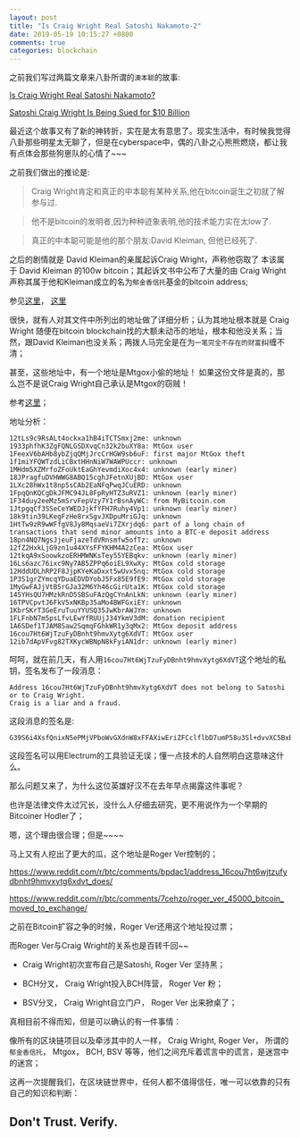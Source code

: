 ```yaml
---
layout: post
title: "Is Craig Wright Real Satoshi Nakamoto-2"
date: 2019-05-19 10:15:27 +0800
comments: true
categories: blockchain
---
```

之前我们写过两篇文章来八卦所谓的`澳本聪`的故事:

[Is Craig Wright Real Satoshi Nakamoto?](!https://happy123.me/blog/2016/05/02/is-craig-wright-real-satoshi-nakamoto/)

[Satoshi Craig Wright Is Being Sued for $10 Billion](!https://happy123.me/blog/2018/04/22/satoshi-craig-wright-is-being-sued-for-10-dollars-billion/)

最近这个故事又有了新的神转折，实在是太有意思了。现实生活中，有时候我觉得八卦那些明星太无聊了，但是在cyberspace中，偶的八卦之心熊熊燃烧，都让我有点体会那些狗崽队的心情了~~~

<!-- more -->

之前我们做出的推论是:

> Craig Wright肯定和真正的中本聪有某种关系,他在bitcoin诞生之初就了解参与过.

> 他不是bitcoin的发明者,因为种种迹象表明,他的技术能力实在太low了.

> 真正的中本聪可能是他的那个朋友:David Kleiman, 但他已经死了.

之后的剧情就是 David Kleiman的亲属起诉Craig Wright，声称他窃取了 本该属于  David Kleiman 的100w bitcoin；其起诉文书中公布了大量的由 Craig Wright声称其属于他和Kleiman成立的名为`郁金香信托`基金的bitcoin address;

参见[这里](!https://www.coindesk.com/satoshi-craig-wright-sued-10-billion)， [这里](!https://www.reddit.com/r/Bitcoin/comments/80e2l9/10_billion_lawsuit_filed_against_craig_wright/)

很快，就有人对其文件中所列出的地址做了详细分析；认为其地址根本就是 Craig Wright 随便在bitcoin blockchain找的大额未动币的地址，根本和他没关系；当然，跟David Kleiman也没关系；两拨人马完全是在为`一笔完全不存在的财富`纠缠不清；

甚至，这些地址中，有一个地址是Mtgox小偷的地址！ 如果这份文件是真的，那么岂不是说Craig Wright自己承认是Mtgox的窃贼！

参考[这里](!https://blog.wizsec.jp/2018/02/kleiman-v-craig-wright-bitcoins.html)；

地址分析：

```
12tLs9c9RsALt4ockxa1hB4iTCTSmxj2me: unknown
1933phfhK3ZgFQNLGSDXvqCn32k2buXY8a: MtGox user
1FeexV6bAHb8ybZjqQMjJrcCrHGW9sb6uF: first major MtGox theft
1f1miYFQWTzdLiCBxtHHnNiW7WAWPUccr: unknown
1MHdm5XZMrfoZFoUktEaGhYevmdiXoc4x4: unknown (early miner)
18JPragfuDVHWWG8ABQ15cghJFetnXUjBD: MtGox user
1LXc28hWx1t8np5sCAb2EaNFqPwqJCuERD: unknown
1FpqQnKQCgDkJFMC94JL8FpRyHTZ3uRVZ1: unknown (early miner)
1F34duy2eeMz5mSrvFepVzy7Y1rBsnAyWC: from MyBitcoin.com
1JtpgqCf3SSeCeYWEDJjkfYFH7Ruhy4Vp1: unknown (early miner)
18k9tin39LKegFzHe8rxSgvJXDpuMriGJq: unknown
1HtTw9zR9wWFfgV8Jy8MqsaeVi7ZXrjdq6: part of a long chain of transactions that send minor amounts into a BTC-e deposit address
18pn4NQ7NgsJjeuFjazeTdVRnsmfw5ofTz: unknown
12fZ2HxkLjG9zn1u44XYsFFYKHM4A2zCea: MtGox user
12tkqA9xSoowkzoERHMWNKsTey55YEBqkv: unknown (early miner)
16Ls6azc76ixc9Ny7AB5ZPPq6oiEL9XwXy: MtGox cold storage
12HddUDLhRP2F8JjpKYeKaDxxt5wUvx5nq: MtGox cold storage
1P3S1grZYmcqYDuaEDVDYobJ5Fx85E9fE9: MtGox cold storage
1MyGwFAJjVtB5rGJa32M6Yh46cGirUta1K: MtGox cold storage
145YHsQU7HMzkRnD5SBSuFAzQgCYnAnLkN: unknown (early miner)
16TPVCpvtJ6FkV5xNKBp35aMo4BWFGxiEY: unknown
1KbrSKrT3GeEruTuuYYUSQ35JwKbrAWJYm: unknown
1FLFnbN7m5psLfvLEwYfRUUjJ34YkmV3dM: donation recipient
1A6SDef1TJAM8Saw2SqmqFGhkWR1y3qMx2: MtGox deposit address
16cou7Ht6WjTzuFyDBnht9hmvXytg6XdVT: MtGox user
12ib7dApVFvg82TXKycWBNpN8kFyiAN1dr: unknown (early miner)
```

呵呵，就在前几天，有人用`16cou7Ht6WjTzuFyDBnht9hmvXytg6XdVT`这个地址的私钥，签名发布了一段消息：

```
Address 16cou7Ht6WjTzuFyDBnht9hmvXytg6XdVT does not belong to Satoshi or to Craig Wright.
Craig is a liar and a fraud.
```

这段消息的签名是:

```
G39S6i4XsfQnixN5ePMjVPboWvGXdnW8xFFAXiwEriZFCclflbD7umP58u3Sl+dvvXC5BxBrRNkTMNf92O1UIXw=
```
这段签名可以用Electrum的工具验证无误；懂一点技术的人自然明白这意味这什么。

那么问题又来了，为什么这位英雄好汉不在去年早点揭露这件事呢？

也许是法律文件太过冗长，没什么人仔细去研究，更不用说作为一个早期的Bitcoiner Hodler了；

嗯，这个理由很合理；但是~~~~

马上又有人挖出了更大的瓜，这个地址是Roger Ver控制的；

https://www.reddit.com/r/btc/comments/bpdac1/address_16cou7ht6wjtzufydbnht9hmvxytg6xdvt_does/

https://www.reddit.com/r/btc/comments/7cehzo/roger_ver_45000_bitcoin_moved_to_exchange/

之前在Bitcoin扩容之争的时候，Roger Ver还用这个地址投过票；

而Roger Ver与Craig Wright的关系也是百转千回~~

* Craig Wright初次宣布自己是Satoshi, Roger Ver 坚持黑；

* BCH分叉， Craig Wright投入BCH阵营， Roger Ver 粉；

* BSV分叉， Craig Wright自立门户， Roger Ver 出来掀桌了；

真相目前不得而知，但是可以确认的有一件事情：

像所有的区块链项目以及牵涉其中的人一样， Craig Wright, Roger Ver， 所谓的`郁金香信托`， Mtgox， BCH, BSV 等等，他们之间充斥着谎言中的谎言，是迷宫中的迷宫；

这再一次提醒我们，在区块链世界中，任何人都不值得信任，唯一可以依靠的只有自己的知识和判断：

## Don't Trust. Verify.
